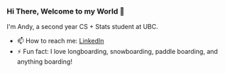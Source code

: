 ### Hi There, Welcome to my World 👋

I'm Andy, a second year CS + Stats student at UBC.

- 📫 How to reach me: [LinkedIn](www.linkedin.com/in/andy-hu-a78304280)
- ⚡ Fun fact: I love longboarding, snowboarding, paddle boarding, and anything boarding!
